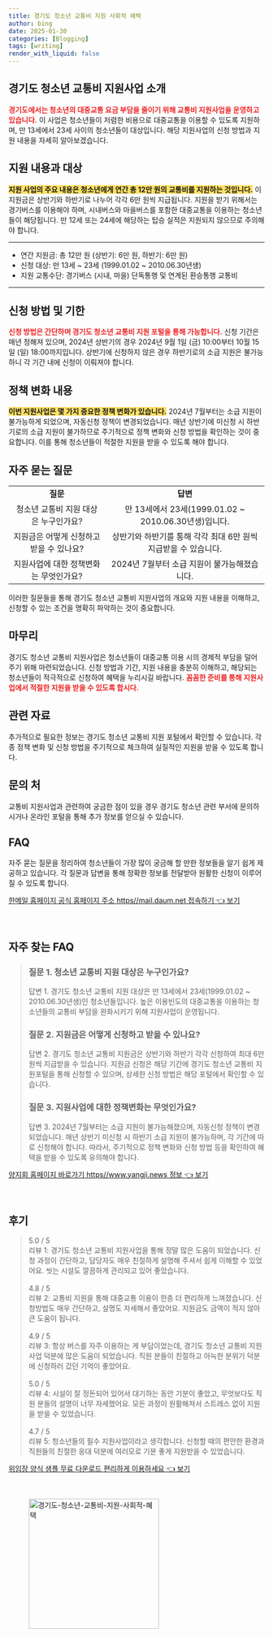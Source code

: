 ```yaml
---
title: 경기도 청소년 교통비 지원 사회적 혜택
author: bing
date: 2025-01-30
categories: [Blogging]
tags: [writing]
render_with_liquid: false
---
```



<h2 id='경기도_청소년_교통비_지원사업_소개'>경기도 청소년 교통비 지원사업 소개</h2>

<p><b><span style="color: #ee2323;">경기도에서는 청소년의 대중교통 요금 부담을 줄이기 위해 교통비 지원사업을 운영하고 있습니다.</span></b> 이 사업은 청소년들이 저렴한 비용으로 대중교통을 이용할 수 있도록 지원하며, 만 13세에서 23세 사이의 청소년들이 대상입니다. 해당 지원사업의 신청 방법과 지원 내용을 자세히 알아보겠습니다.</p>

<h2 id='지원내용과_대상'>지원 내용과 대상</h2>

<p><b><span style="background-color: #ffe066;">지원 사업의 주요 내용은 청소년에게 연간 총 12만 원의 교통비를 지원하는 것입니다.</span></b> 이 지원금은 상반기와 하반기로 나누어 각각 6만 원씩 지급됩니다. 지원을 받기 위해서는 경기버스를 이용해야 하며, 시내버스와 마을버스를 포함한 대중교통을 이용하는 청소년들이 해당됩니다. 만 12세 또는 24세에 해당하는 탑승 실적은 지원되지 않으므로 주의해야 합니다.</p>

<hr />

<ul>
    <li>연간 지원금: 총 12만 원 (상반기: 6만 원, 하반기: 6만 원)</li>
    <li>신청 대상: 만 13세 ~ 23세 (1999.01.02 ~ 2010.06.30년생)</li>
    <li>지원 교통수단: 경기버스 (시내, 마을) 단독통행 및 연계된 환승통행 교통비</li>
</ul>

<hr />

<h2 id='신청방법 및 기한'>신청 방법 및 기한</h2>

<p><b><span style="color: #ee2323;">신청 방법은 간단하며 경기도 청소년 교통비 지원 포털을 통해 가능합니다.</span></b> 신청 기간은 매년 정해져 있으며, 2024년 상반기의 경우 2024년 9월 1일 (금) 10:00부터 10월 15일 (일) 18:00까지입니다. 상반기에 신청하지 않은 경우 하반기로의 소급 지원은 불가능하니 각 기간 내에 신청이 이뤄져야 합니다.</p>

<h2 id='정책변화_내용'>정책 변화 내용</h2>

<p><b><span style="background-color: #ffe066;">이번 지원사업은 몇 가지 중요한 정책 변화가 있습니다.</span></b> 2024년 7월부터는 소급 지원이 불가능하게 되었으며, 자동신청 정책이 변경되었습니다. 매년 상반기에 미신청 시 하반기로의 소급 지원이 불가하므로 주기적으로 정책 변화와 신청 방법을 확인하는 것이 중요합니다. 이를 통해 청소년들이 적절한 지원을 받을 수 있도록 해야 합니다.</p>

<h2 id='자주_묻는_질문'>자주 묻는 질문</h2>

<table>
    <tr>
        <td style="text-align: center; height: 17px;"><b>질문</b></td>
        <td style="text-align: center; height: 17px;"><b>답변</b></td>
    </tr>
    <tr>
        <td style="text-align: center; height: 17px;">청소년 교통비 지원 대상은 누구인가요?</td>
        <td style="text-align: center; height: 17px;">만 13세에서 23세(1999.01.02 ~ 2010.06.30년생)입니다.</td>
    </tr>
    <tr>
        <td style="text-align: center; height: 17px;">지원금은 어떻게 신청하고 받을 수 있나요?</td>
        <td style="text-align: center; height: 17px;">상반기와 하반기를 통해 각각 최대 6만 원씩 지급받을 수 있습니다.</td>
    </tr>
    <tr>
        <td style="text-align: center; height: 17px;">지원사업에 대한 정책변화는 무엇인가요?</td>
        <td style="text-align: center; height: 17px;">2024년 7월부터 소급 지원이 불가능해졌습니다.</td>
    </tr>
</table>

<p>이러한 질문들을 통해 경기도 청소년 교통비 지원사업의 개요와 지원 내용을 이해하고, 신청할 수 있는 조건을 명확히 파악하는 것이 중요합니다.</p>

<h2 id='마무리'>마무리</h2>

<p>경기도 청소년 교통비 지원사업은 청소년들이 대중교통 이용 시의 경제적 부담을 덜어 주기 위해 마련되었습니다. 신청 방법과 기간, 지원 내용을 충분히 이해하고, 해당되는 청소년들이 적극적으로 신청하여 혜택을 누리시길 바랍니다. <b><span style="color: #ee2323;">꼼꼼한 준비를 통해 지원사업에서 적절한 지원을 받을 수 있도록 합시다.</span></b></p>

<h2 id='관련_자료'>관련 자료</h2>

<p>추가적으로 필요한 정보는 경기도 청소년 교통비 지원 포털에서 확인할 수 있습니다. 각종 정책 변화 및 신청 방법을 주기적으로 체크하여 실질적인 지원을 받을 수 있도록 합니다.</p>

<h2 id='문의_처'>문의 처</h2>

<p>교통비 지원사업과 관련하여 궁금한 점이 있을 경우 경기도 청소년 관련 부서에 문의하시거나 온라인 포털을 통해 추가 정보를 얻으실 수 있습니다.</p>

<h2 id='FAQ'>FAQ</h2>

<p>자주 묻는 질문을 정리하여 청소년들이 가장 많이 궁금해 할 만한 정보들을 알기 쉽게 제공하고 있습니다. 각 질문과 답변을 통해 정확한 정보를 전달받아 원활한 신청이 이루어질 수 있도록 합니다.</p>


<p><a class="click-button" title="한메일 홈페이지 공식 홈페이지 주소 https//mail.daum.net 접속하기" href="https://aptwhite.github.io/posts/%ED%95%9C%EB%A9%94%EC%9D%BC-%ED%99%88%ED%8E%98%EC%9D%B4%EC%A7%80-%EA%B3%B5%EC%8B%9D-%ED%99%88%ED%8E%98%EC%9D%B4%EC%A7%80-%EC%A3%BC%EC%86%8C-httpsmail.daum.net-%EC%A0%91%EC%86%8D%ED%95%98%EA%B8%B0/" rel="dofollow">한메일 홈페이지 공식 홈페이지 주소 https//mail.daum.net 접속하기 👈 보기</a></p><br>
<h2 id='자주_찾는_FAQ'>자주 찾는 FAQ</h2>
<div itemscope="" itemtype="https://schema.org/FAQPage"> 
<blockquote> 
<div itemscope="" itemprop="mainEntity" itemtype="https://schema.org/Question"> 
<h3 itemprop="name">질문 1. 청소년 교통비 지원 대상은 누구인가요?</h3> 
<div itemscope="" itemprop="acceptedAnswer" itemtype="https://schema.org/Answer"> 
<span itemprop="text"> 
<p>답변 1. 경기도 청소년 교통비 지원 대상은 만 13세에서 23세(1999.01.02 ~ 2010.06.30년생)인 청소년들입니다. 높은 이용빈도의 대중교통을 이용하는 청소년들의 교통비 부담을 완화시키기 위해 지원사업이 운영됩니다.</p> 
</span> 
</div> 
</div> 

<div itemscope="" itemprop="mainEntity" itemtype="https://schema.org/Question"> 
<h3 itemprop="name">질문 2. 지원금은 어떻게 신청하고 받을 수 있나요?</h3> 
<div itemscope="" itemprop="acceptedAnswer" itemtype="https://schema.org/Answer"> 
<span itemprop="text"> 
<p>답변 2. 경기도 청소년 교통비 지원금은 상반기와 하반기 각각 신청하여 최대 6만 원씩 지급받을 수 있습니다. 지원금 신청은 해당 기간에 경기도 청소년 교통비 지원포털을 통해 신청할 수 있으며, 상세한 신청 방법은 해당 포털에서 확인할 수 있습니다.</p> 
</span> 
</div> 
</div> 

<div itemscope="" itemprop="mainEntity" itemtype="https://schema.org/Question"> 
<h3 itemprop="name">질문 3. 지원사업에 대한 정책변화는 무엇인가요?</h3> 
<div itemscope="" itemprop="acceptedAnswer" itemtype="https://schema.org/Answer"> 
<span itemprop="text"> 
<p>답변 3. 2024년 7월부터는 소급 지원이 불가능해졌으며, 자동신청 정책이 변경되었습니다. 매년 상반기 미신청 시 하반기 소급 지원이 불가능하며, 각 기간에 따로 신청해야 합니다. 따라서, 주기적으로 정책 변화와 신청 방법 등을 확인하여 혜택을 받을 수 있도록 유의해야 합니다.</p> 
</span> 
</div> 
</div> 
</blockquote> 
</div>
<p><a class="click-button" title="양지회 홈페이지 바로가기 https//www.yangji.news 정보" href="https://aptwhite.github.io/posts/%EC%96%91%EC%A7%80%ED%9A%8C-%ED%99%88%ED%8E%98%EC%9D%B4%EC%A7%80-%EB%B0%94%EB%A1%9C%EA%B0%80%EA%B8%B0-httpswww.yangji.news-%EC%A0%95%EB%B3%B4/" rel="dofollow">양지회 홈페이지 바로가기 https//www.yangji.news 정보 👈 보기</a></p><br>
<h2 id='후기'>후기</h2>
<div itemscope itemtype="https://schema.org/Product">
  <blockquote>
  <div itemprop="review" itemscope itemtype="https://schema.org/Review">
      <div itemprop="reviewRating" itemscope itemtype="https://schema.org/Rating"> <span itemprop="ratingValue">5.0</span> / <span itemprop="bestRating">5</span> </div>
      <span itemprop="reviewBody">리뷰 1: 경기도 청소년 교통비 지원사업을 통해 정말 많은 도움이 되었습니다. 신청 과정이 간단하고, 담당자도 매우 친절하게 설명해 주셔서 쉽게 이해할 수 있었어요. 씻는 시설도 깔끔하게 관리되고 있어 좋았습니다.</span>
  </div>
  <br>
  <div itemprop="review" itemscope itemtype="https://schema.org/Review">
      <div itemprop="reviewRating" itemscope itemtype="https://schema.org/Rating"> <span itemprop="ratingValue">4.8</span> / <span itemprop="bestRating">5</span> </div>
      <span itemprop="reviewBody">리뷰 2: 교통비 지원을 통해 대중교통 이용이 한층 더 편리하게 느껴졌습니다. 신청방법도 매우 간단하고, 설명도 자세해서 좋았어요. 지원금도 금액이 적지 않아 큰 도움이 됩니다.</span>
  </div>
  <br>
  <div itemprop="review" itemscope itemtype="https://schema.org/Review">
      <div itemprop="reviewRating" itemscope itemtype="https://schema.org/Rating"> <span itemprop="ratingValue">4.9</span> / <span itemprop="bestRating">5</span> </div>
      <span itemprop="reviewBody">리뷰 3: 항상 버스를 자주 이용하는 게 부담이었는데, 경기도 청소년 교통비 지원사업 덕분에 많은 도움이 되었습니다. 직원 분들이 친절하고 아늑한 분위기 덕분에 신청하러 갔던 기억이 좋았어요.</span>
  </div>
  <br>
  <div itemprop="review" itemscope itemtype="https://schema.org/Review">
      <div itemprop="reviewRating" itemscope itemtype="https://schema.org/Rating"> <span itemprop="ratingValue">5.0</span> / <span itemprop="bestRating">5</span> </div>
      <span itemprop="reviewBody">리뷰 4: 시설이 잘 정돈되어 있어서 대기하는 동안 기분이 좋았고, 무엇보다도 직원 분들의 설명이 너무 자세했어요. 모든 과정이 원활해져서 스트레스 없이 지원을 받을 수 있었습니다.</span>
  </div>
  <br>
  <div itemprop="review" itemscope itemtype="https://schema.org/Review">
      <div itemprop="reviewRating" itemscope itemtype="https://schema.org/Rating"> <span itemprop="ratingValue">4.7</span> / <span itemprop="bestRating">5</span> </div>
      <span itemprop="reviewBody">리뷰 5: 청소년들의 필수 지원사업이라고 생각합니다. 신청할 때의 편안한 환경과 직원들의 친절한 응대 덕분에 여러모로 기분 좋게 지원받을 수 있었습니다.</span>
  </div>
  </blockquote>
</div>
<p><a class="click-button" title="위임장 양식 샘플 무료 다운로드 편리하게 이용하세요" href="https://aptwhite.github.io/posts/%EC%9C%84%EC%9E%84%EC%9E%A5-%EC%96%91%EC%8B%9D-%EC%83%98%ED%94%8C-%EB%AC%B4%EB%A3%8C-%EB%8B%A4%EC%9A%B4%EB%A1%9C%EB%93%9C-%ED%8E%B8%EB%A6%AC%ED%95%98%EA%B2%8C-%EC%9D%B4%EC%9A%A9%ED%95%98%EC%84%B8%EC%9A%94/" rel="dofollow">위임장 양식 샘플 무료 다운로드 편리하게 이용하세요 👈 보기</a></p><br>
<figure class="image"><img src="https://aptwhite.github.io/assets/img/thumbnail/경기도-청소년-교통비-지원-사회적-혜택.webp" alt="경기도-청소년-교통비-지원-사회적-혜택" width="256" height="256"></figure>